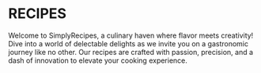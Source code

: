 # RECIPES
Welcome to SimplyRecipes, a culinary haven where flavor meets creativity! Dive into a world of delectable delights as we invite you on a gastronomic journey like no other. Our recipes are crafted with passion, precision, and a dash of innovation to elevate your cooking experience.

